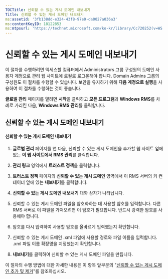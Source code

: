 ```yaml
---
TOCTitle: 신뢰할 수 있는 게시 도메인 내보내기
Title: 신뢰할 수 있는 게시 도메인 내보내기
ms:assetid: '3fb138dd-e324-43f8-97e0-da0027a036a3'
ms:contentKeyID: 18122853
ms:mtpsurl: 'https://technet.microsoft.com/ko-kr/library/Cc720252(v=WS.10)'
---
```


신뢰할 수 있는 게시 도메인 내보내기
===================================

이 절차를 수행하려면 액세스할 컴퓨터에서 Administrators 그룹 구성원의 도메인 사용자 계정으로 관리 웹 사이트에 로컬로 로그온해야 합니다. Domain Admins 그룹의 구성원도 이 절차를 수행할 수 있습니다. 보안을 유지하기 위해 **다음 계정으로 실행**을 사용하여 이 절차를 수행하는 것이 좋습니다.

**글로벌 관리** 페이지를 열려면 **시작**을 클릭하고 **모든 프로그램**과 **Windows RMS**를 차례로 가리킨 다음, **Windows RMS 관리**를 클릭합니다.

신뢰할 수 있는 게시 도메인 내보내기
-----------------------------------

#### 신뢰할 수 있는 게시 도메인 내보내기

1.  **글로벌 관리** 페이지를 연 다음, 신뢰할 수 있는 게시 도메인을 추가할 웹 사이트 옆에 있는 **이 웹 사이트에서 RMS 관리**를 클릭합니다.

2.  **관리 링크** 영역에서 **트러스트 정책**을 클릭합니다.

3.  **트러스트 정책** 페이지의 **신뢰할 수 있는 게시 도메인** 영역에서 이 RMS 서버의 키 컨테이너 옆에 있는 **내보내기**를 클릭합니다.

4.  **신뢰할 수 있는 게시 도메인 내보내기** 대화 상자가 나타납니다.

5.  신뢰할 수 있는 게시 도메인 파일을 암호화하는 데 사용할 암호를 입력합니다. 다른 RMS 서버로 이 파일을 가져오려면 이 암호가 필요합니다. 반드시 강력한 암호를 사용해야 합니다.

6.  암호를 다시 입력하여 사용할 암호를 올바르게 입력했는지 확인합니다.

7.  신뢰할 수 있는 게시 도메인 .xml 파일에 사용할 경로와 파일 이름을 입력합니다. .xml 파일 이름 확장명을 지정했는지 확인합니다.

8.  **내보내기**를 클릭하여 신뢰할 수 있는 게시 도메인 파일을 만듭니다.

이 절차의 수행 방법에 대한 자세한 내용은 이 항목 앞부분의 "[신뢰할 수 있는 게시 도메인 추가 및 제거](https://technet.microsoft.com/d87b502d-5497-4ccd-badf-f6807d587cee)"를 참조하십시오.
